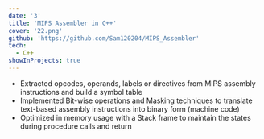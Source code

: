 ```yaml
---
date: '3'
title: 'MIPS Assembler in C++'
cover: '22.png'
github: 'https://github.com/Sam120204/MIPS_Assembler'
tech:
  - C++
showInProjects: true
---
```


- Extracted opcodes, operands, labels or directives from MIPS assembly instructions and build a symbol table
- Implemented Bit-wise operations and Masking techniques to translate text-based assembly instructions into
  binary form (machine code)
- Optimized in memory usage with a Stack frame to maintain the states during procedure calls and return
